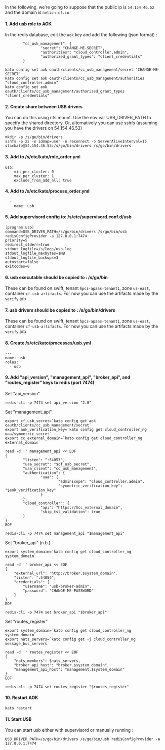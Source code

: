 In the following, we're going to suppose that the public ip is `54.154.46.52` and the domain is `helion-cf.io`

#### 1. Add usb role to AOK
In the redis database, edit the `aok` key and add the following (json format) :
```
        "cc_usb_management": {
                "secret": "CHANGE-ME-SECRET",
                "authorities": "cloud_controller.admin",
                "authorized_grant_types": "client_credentials"
        }
```

```
kato config set aok oauth/clients/cc_usb_management/secret "CHANGE-ME-SECRET"
kato config set aok oauth/clients/cc_usb_management/authorities "cloud_controller.admin"
kato config set aok oauth/clients/cc_usb_management/authorized_grant_types "client_credentials"
```
#### 2. Create share between USB drivers
You can do this using nfs mount. Use the env var USB_DRIVER_PATH to specify the shared directory.
Or, alternatively you can use sshfs (assuming you have the drivers on 54.154.46.53)
```
mkdir -p /s/go/bin/drivers
sshfs -p 22 -o idmap=user -o reconnect -o ServerAliveInterval=15 stackato@54.154.46.53:/s/go/bin/drivers /s/go/bin/drivers
```
#### 3. Add to /s/etc/kato/role_order.yml
```
usb:
    min_per_cluster: 0
    max_per_cluster: 1
    exclude_from_add_all: true
```
#### 4. Add to /s/etc/kato/process_order.yml
```
  -
    name: usb
```
#### 5. Add supervisord config to: /s/etc/supervisord.conf.d/usb
```
[program:usb]
command=USB_DRIVER_PATH=/s/go/bin/drivers /s/go/bin/usb redisConfigProvider -a 127.0.0.1:7474
priority=5
redirect_stderr=true
stdout_logfile=/s/logs/usb.log
stdout_logfile_maxbytes=1MB
stdout_logfile_backups=3
autostart=false
exitcodes=0
```
#### 6. usb executable should be copied to : /s/go/bin
These  can be found on swift, tenant `hpcs-apaas-tenant1`, zone `us-east`, container `cf-usb-artifacts`. For now you can use the artifacts made by the `verify` job
#### 7. usb drivers should be copied to : /s/go/bin/drivers
These  can be found on swift, tenant `hpcs-apaas-tenant1`, zone `us-east`, container `cf-usb-artifacts`. For now you can use the artifacts made by the `verify` job
#### 8. Create /s/etc/kato/processes/usb.yml
```
---
name: usb
roles:
  - usb
```
#### 9. Add "api_version", "management_api", "broker_api", and "routes_register" keys to redis (port 7474)
Set "api_version"
```
redis-cli -p 7474 set api_version "2.0"
```

Set  "management_api"
```
export cf_usb_secret=`kato config get aok oauth/clients/cc_usb_management/secret`
export aok_verification_key=`kato config get cloud_controller_ng uaa/symmetric_secret`
export cc_external_domain=`kato config get cloud_controller_ng external_domain`

read -d '' management_api << EOF
{
        "listen": ":54053",
        "uaa_secret": "$cf_usb_secret",
        "uaa_client": "cc_usb_management",
        "authentication": {
                "uaa": {
                        "adminscope": "cloud_controller.admin",
                        "symmetric_verification_key": "$aok_verification_key"
                }
        },
        "cloud_controller": {
                "api": "https://$cc_external_domain",
                "skip_tsl_validation": true
        }
}
EOF

redis-cli -p 7474 set management_api "$management_api"
```


Set "broker_api" (n.b.)
```
export system_domain=`kato config get cloud_controller_ng system_domain`

read -d '' broker_api << EOF
{
    "external_url": "http://broker.$system_domain",
    "listen": ":54054",
    "credentials": {
        "username": "usb-broker-admin",
        "password": "CHANGE-ME-PASSWORD"
    }
}
EOF

redis-cli -p 7474 set broker_api "$broker_api"
```

Set "routes_register"
```
export system_domain=`kato config get cloud_controller_ng system_domain`
export nats_servers=`kato config get -j cloud_controller_ng message_bus_servers`

read -d '' routes_register << EOF
{
    "nats_members": $nats_servers,
    "broker_api_host": "broker.$system_domain",
    "management_api_host": "management.$system_domain"
}
EOF

redis-cli -p 7474 set routes_register "$routes_register"
```

#### 10. Restart AOK
```
kato restart
```
#### 11. Start USB
You can start usb either with supervisord or manually running :
```
USB_DRIVER_PATH=/s/go/bin/drivers /s/go/bin/usb redisConfigProvider -a 127.0.0.1:7474
```
